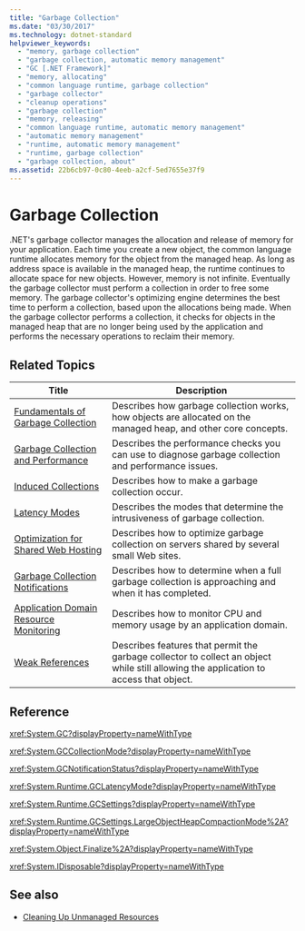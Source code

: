 ```yaml
---
title: "Garbage Collection"
ms.date: "03/30/2017"
ms.technology: dotnet-standard
helpviewer_keywords: 
  - "memory, garbage collection"
  - "garbage collection, automatic memory management"
  - "GC [.NET Framework]"
  - "memory, allocating"
  - "common language runtime, garbage collection"
  - "garbage collector"
  - "cleanup operations"
  - "garbage collection"
  - "memory, releasing"
  - "common language runtime, automatic memory management"
  - "automatic memory management"
  - "runtime, automatic memory management"
  - "runtime, garbage collection"
  - "garbage collection, about"
ms.assetid: 22b6cb97-0c80-4eeb-a2cf-5ed7655e37f9
---
```

# Garbage Collection
.NET's garbage collector manages the allocation and release of memory for your application. Each time you create a new object, the common language runtime allocates memory for the object from the managed heap. As long as address space is available in the managed heap, the runtime continues to allocate space for new objects. However, memory is not infinite. Eventually the garbage collector must perform a collection in order to free some memory. The garbage collector's optimizing engine determines the best time to perform a collection, based upon the allocations being made. When the garbage collector performs a collection, it checks for objects in the managed heap that are no longer being used by the application and performs the necessary operations to reclaim their memory.  
  
<a name="related_topics"></a>   
## Related Topics  
  
|Title|Description|  
|-----------|-----------------|  
|[Fundamentals of Garbage Collection](../../../docs/standard/garbage-collection/fundamentals.md)|Describes how garbage collection works, how objects are allocated on the managed heap, and other core concepts.|  
|[Garbage Collection and Performance](../../../docs/standard/garbage-collection/performance.md)|Describes the performance checks you can use to diagnose garbage collection and performance issues.|  
|[Induced Collections](../../../docs/standard/garbage-collection/induced.md)|Describes how to make a garbage collection occur.|  
|[Latency Modes](../../../docs/standard/garbage-collection/latency.md)|Describes the modes that determine the intrusiveness of garbage collection.|  
|[Optimization for Shared Web Hosting](../../../docs/standard/garbage-collection/optimization-for-shared-web-hosting.md)|Describes how to optimize garbage collection on servers shared by several small Web sites.|  
|[Garbage Collection Notifications](../../../docs/standard/garbage-collection/notifications.md)|Describes how to determine when a full garbage collection is approaching and when it has completed.|  
|[Application Domain Resource Monitoring](../../../docs/standard/garbage-collection/app-domain-resource-monitoring.md)|Describes how to monitor CPU and memory usage by an application domain.|  
|[Weak References](../../../docs/standard/garbage-collection/weak-references.md)|Describes features that permit the garbage collector to collect an object while still allowing the application to access that object.|  
  
## Reference  
 <xref:System.GC?displayProperty=nameWithType>  
  
 <xref:System.GCCollectionMode?displayProperty=nameWithType>  
  
 <xref:System.GCNotificationStatus?displayProperty=nameWithType>  
  
 <xref:System.Runtime.GCLatencyMode?displayProperty=nameWithType>  
  
 <xref:System.Runtime.GCSettings?displayProperty=nameWithType>  
  
 <xref:System.Runtime.GCSettings.LargeObjectHeapCompactionMode%2A?displayProperty=nameWithType>  
  
 <xref:System.Object.Finalize%2A?displayProperty=nameWithType>  
  
 <xref:System.IDisposable?displayProperty=nameWithType>  
  
## See also

- [Cleaning Up Unmanaged Resources](../../../docs/standard/garbage-collection/unmanaged.md)
